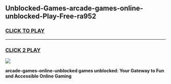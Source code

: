 
## Unblocked-Games-arcade-games-online-unblocked-Play-Free-ra952
<h3>
<a href="https://premium76.site?title=arcade-games-online-unblocked&ref=18A1">CLICK TO PLAY</a></h3>
<hr>

<h3>
<a href="https://premium76.site?title=arcade-games-online-unblocked&ref=18A1">CLICK 2 PLAY</a>
  
</h3>

<a href="https://premium76.site?title=arcade-games-online-unblocked&ref=18A1"><img src="https://clearcache.store/games.png"></a>


**arcade-games-online-unblocked games unblocked: Your Gateway to Fun and Accessible Online Gaming**
